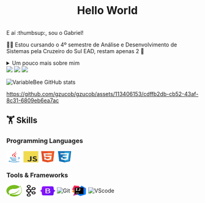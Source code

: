 <!--título-->
<div id="user-content-toc">
  <ul align="center">
    <summary><h1 style="display: inline-block">Hello World</h1></summary>
</div>

<!-- Apresentação -->
<p>
  E aí :thumbsup:, sou o Gabriel!

  :technologist: Estou cursando o 4º semestre de Análise e Desenvolvimento de Sistemas pela Cruzeiro do Sul EAD, restam apenas 2 :raised_hands:
</p>

<!-- Dropdown -->
<details>
  <summary>Um pouco mais sobre mim</summary>
  
  Tenho 23 anos :older_man:, atualmente moro no Brasil - RS :brazil:. 
  
  Ultimamente tenho jogado bastante jogos do gênero RPG :video_game:, tipo Elden Ring, Baldur's Gate III e até mesmo Genshin Impact, mas nenhum supera um bom e velho Counter-Strike.
  
  Assisto uns animes e leio uns mangás :nerd_face:, atualmente meu preferido é One Piece. :anchor:
  <details>Para reclamar da quantidade de episódios e assisti de uma vez, TCHOLA! E assistam Frieren. :thumbsup:</details>

  Em busca do shape... :muscle:
  
  :building_construction: Meu inglês ainda é básico, tenho experiência com banco de dados SQL, construção de páginas web utilizando HTML, CSS, Bootstrap e JavaScript, recentemente tenho desenvolvimento algumas aplicações utilizando Java 17, Spring Framework, Kafka, Flyway, entre  outras ferramentas. 
</details>

<!-- Links -->
<div> 
  <a href="https://www.instagram.com/gabriel_zuco/" target="_blank"><img src="https://img.shields.io/badge/-Instagram-%23E4405F?style=for-the-badge&logo=instagram&logoColor=white"></a>
  <a href="https://www.linkedin.com/in/gabriel-zuco-/" target="_blank"><img src="https://img.shields.io/badge/-LinkedIn-%230077B5?style=for-the-badge&logo=linkedin&logoColor=white"></a> 
  <a href = "mailto:brezoliin@gmail.com" target="_blank"><img src="https://img.shields.io/badge/-Gmail-%23333?style=for-the-badge&logo=gmail&logoColor=white"></a>
</div>

<!-- GithubStats -->
![VariableBee GitHub stats](https://github-readme-stats.vercel.app/api?username=gzucob&show_icons=true&theme=monokai)

<!-- VIDEO -->
https://github.com/gzucob/gzucob/assets/113406153/cdffb2db-cb52-43af-8c31-6809eb6ea7ac

## :weight_lifting: Skills
<!-- Skills: Programming Languages -->
  <div style="flex-basis: 48%;">
    <h3>Programming Languages</h3>
    <img align="center" alt="Java" height="30" width="40" src="https://raw.githubusercontent.com/devicons/devicon/master/icons/java/java-original.svg">
    <img align="center" alt="JavaScript" height="30" width="40" src="https://github.com/devicons/devicon/blob/master/icons/javascript/javascript-original.svg">
    <img align="center" alt="HTML" height="30" width="40" src="https://raw.githubusercontent.com/devicons/devicon/master/icons/html5/html5-original.svg">
    <img align="center" alt="CSS" height="30" width="40" src="https://raw.githubusercontent.com/devicons/devicon/master/icons/css3/css3-original.svg">
  </div>
  
  <!-- Skills: Tools & Frameworks -->
  <div style="flex-basis: 48%;">
    <h3>Tools & Frameworks</h3>
    <img align="center" alt="Spring" height="30" width="40" src="https://github.com/devicons/devicon/blob/master/icons/spring/spring-original.svg">
    <img align="center" alt="Kafka" height="30" width="40" src="https://github.com/devicons/devicon/blob/master/icons/apachekafka/apachekafka-original.svg">
    <img align="center" alt="Bootstrap" height="30" width="40" src="https://github.com/devicons/devicon/blob/master/icons/bootstrap/bootstrap-original.svg">
    <img align="center" alt="Git" height="30" width="40" src="https://cdn.jsdelivr.net/gh/devicons/devicon/icons/git/git-original.svg">
    <img align="center" alt="IntelliJ" height="30" width="40" src="https://github.com/devicons/devicon/blob/master/icons/intellij/intellij-original.svg">
    <img align="center" alt="VScode" height="30" width="40" src="https://cdn.jsdelivr.net/gh/devicons/devicon/icons/vscode/vscode-original-wordmark.svg">
  </div>
  
